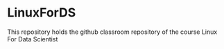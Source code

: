 # LinuxForDS
This repository holds the github classroom repository of the course Linux For Data Scientist
